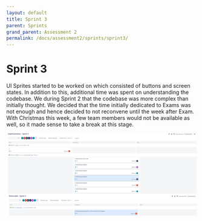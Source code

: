 ```yaml
---
layout: default
title: Sprint 3
parent: Sprints
grand_parent: Assessment 2
permalink: /docs/assessment2/sprints/sprint3/
---
```


# Sprint 3

UI Sprites started to be worked on which consisted of buttons and screen states. In addition to this, additional time was spent on understanding the codebase. We during Sprint 2 that the codebase was more complex than initially thought.
We decided that the time initially dedicated to Exams was not enough and hence decided to not reconvene until the week after Exam. With Christmas this week, a few team members would not be available as well, so it made sense to take a break at this stage.

![Sprint 3](/docs/assets/assessment2/static/sprints/Sprint3.png "Sprint 3")